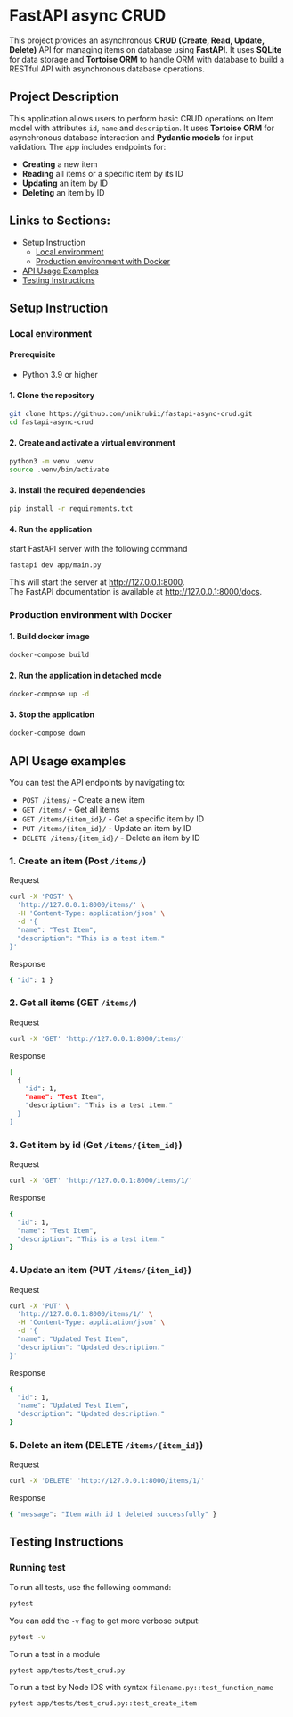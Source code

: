 # FastAPI async CRUD
This project provides an asynchronous **CRUD (Create, Read, Update, Delete)** API for managing items on database using **FastAPI**. It uses **SQLite** for data storage and **Tortoise ORM** to handle ORM with database to build a RESTful API with asynchronous database operations.

## Project Description
This application allows users to perform basic CRUD operations on Item model with attributes `id`, `name` and `description`. It uses **Tortoise ORM** for asynchronous database interaction and **Pydantic models** for input validation. The app includes endpoints for:

- **Creating** a new item
- **Reading** all items or a specific item by its ID
- **Updating** an item by ID
- **Deleting** an item by ID

## Links to Sections:
- Setup Instruction
  - [Local environment](#local-environment)
  - [Production environment with Docker](#production-environment-with-docker)
- [API Usage Examples](#api-usage-examples)
- [Testing Instructions](#testing-instructions)


## Setup Instruction

### Local environment

#### Prerequisite
- Python 3.9 or higher

#### 1. Clone the repository
``` bash
git clone https://github.com/unikrubii/fastapi-async-crud.git
cd fastapi-async-crud
```

#### 2. Create and activate a virtual environment
``` bash
python3 -m venv .venv
source .venv/bin/activate
```

#### 3. Install the required dependencies
``` bash
pip install -r requirements.txt
```

#### 4. Run the application
start FastAPI server with the following command
``` bash
fastapi dev app/main.py
```

This will start the server at http://127.0.0.1:8000.  
The FastAPI documentation is available at http://127.0.0.1:8000/docs.

### Production environment with Docker

#### 1. Build docker image
``` bash
docker-compose build
```

#### 2. Run the application in detached mode
``` bash
docker-compose up -d
```

#### 3. Stop the application
``` bash
docker-compose down
```

## API Usage examples
You can test the API endpoints by navigating to:
- `POST /items/` - Create a new item
- `GET /items/` - Get all items
- `GET /items/{item_id}/` - Get a specific item by ID
- `PUT /items/{item_id}/` - Update an item by ID
- `DELETE /items/{item_id}/` - Delete an item by ID

### 1. Create an item (Post `/items/`)
Request
``` bash
curl -X 'POST' \
  'http://127.0.0.1:8000/items/' \
  -H 'Content-Type: application/json' \
  -d '{
  "name": "Test Item",
  "description": "This is a test item."
}'
```
Response
``` bash
{ "id": 1 }
```

### 2. Get all items (GET `/items/`)
Request
``` bash
curl -X 'GET' 'http://127.0.0.1:8000/items/'
```
Response
``` bash
[
  {
    "id": 1,
    "name": "Test Item",
    "description": "This is a test item."
  }
]
```

### 3. Get item by id (Get `/items/{item_id}`)
Request
``` bash
curl -X 'GET' 'http://127.0.0.1:8000/items/1/'
```
Response
``` bash
{
  "id": 1,
  "name": "Test Item",
  "description": "This is a test item."
}
```

### 4. Update an item (PUT `/items/{item_id}`)
Request
``` bash
curl -X 'PUT' \
  'http://127.0.0.1:8000/items/1/' \
  -H 'Content-Type: application/json' \
  -d '{
  "name": "Updated Test Item",
  "description": "Updated description."
}'
```
Response
``` bash
{
  "id": 1,
  "name": "Updated Test Item",
  "description": "Updated description."
}
```

### 5. Delete an item (DELETE `/items/{item_id}`)
Request
``` bash
curl -X 'DELETE' 'http://127.0.0.1:8000/items/1/'
```
Response
``` bash
{ "message": "Item with id 1 deleted successfully" }
```

## Testing Instructions
### Running test
To run all tests, use the following command:
``` bash
pytest
```
You can add the `-v` flag to get more verbose output:
``` bash
pytest -v
```

To run a test in a module
``` bash
pytest app/tests/test_crud.py
```

To run a test by Node IDS with syntax `filename.py::test_function_name`
``` bash
pytest app/tests/test_crud.py::test_create_item
```